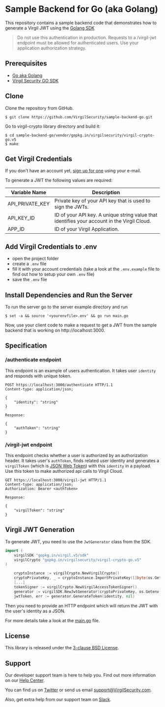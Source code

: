 # Sample Backend for Go (aka Golang)

This repository contains a sample backend code that demonstrates how to generate a Virgil JWT using the [Golang SDK](https://github.com/go-virgil/virgil)

> Do not use this authentication in production. Requests to a /virgil-jwt endpoint must be allowed for authenticated users. Use your application authorization strategy.

## Prerequisites
- [Go aka Golang](https://golang.org/) 
- [Virgil Security GO SDK](https://github.com/go-virgil/virgil/tree/v5)

## Clone

Clone the repository from GitHub.

```
$ git clone https://github.com/VirgilSecurity/sample-backend-go.git
```
Go to virgil-crypto library directory and build it:
```
$ cd sample-backend-go/vendor/gopkg.in/virgilsecurity/virgil-crypto-go.v5
$ make
```

## Get Virgil Credentials

If you don't have an account yet, [sign up for one](https://dashboard.virgilsecurity.com/signup) using your e-mail.

To generate a JWT the following values are required:

| Variable Name                     | Description                    |
|-----------------------------------|--------------------------------|
| API_PRIVATE_KEY                  | Private key of your API key that is used to sign the JWTs. |
| API_KEY_ID               | ID of your API key. A unique string value that identifies your account in the Virgil Cloud. |
| APP_ID                   | ID of your Virgil Application. |

## Add Virgil Credentials to .env

- open the project folder
- create a `.env` file
- fill it with your account credentials (take a look at the `.env.example` file to find out how to setup your own `.env` file)
- save the `.env` file


## Install Dependencies and Run the Server
To run the server go to the server example directory and run
```
$ set -a && source '<yourenvfile>.env' && go run main.go
```
Now, use your client code to make a request to get a JWT from the sample backend that is working on http://localhost:3000.

## Specification

### /authenticate endpoint
This endpoint is an example of users authentication. It takes user `identity` and responds with unique token.

```http
POST https://localhost:3000/authenticate HTTP/1.1
Content-type: application/json;

{
    "identity": "string"
}

Response:

{
    "authToken": "string"
}
```

### /virgil-jwt endpoint
This endpoint checks whether a user is authorized by an authorization header. It takes user's `authToken`, finds related user identity and generates a `virgilToken` (which is [JSON Web Token](https://jwt.io/)) with this `identity` in a payload. Use this token to make authorized api calls to Virgil Cloud.

```http
GET https://localhost:3000/virgil-jwt HTTP/1.1
Content-type: application/json;
Authorization: Bearer <authToken>

Response:

{
    "virgilToken": "string"
}
```

## Virgil JWT Generation
To generate JWT, you need to use the `JwtGenerator` class from the SDK.

```go
import (
	virgilSDK "gopkg.in/virgil.v5/sdk"
	virgilCrypto "gopkg.in/virgilsecurity/virgil-crypto-go.v5"
)

	cryptoInstance := virgilCrypto.NewVirgilCrypto()
	cryptoPrivateKey, _ = cryptoInstance.ImportPrivateKey([]byte(os.Getenv("API_PRIVATE_KEY")), "")
	[...]
	tokenSigner := virgilCrypto.NewVirgilAccessTokenSigner()
	generator := virgilSDK.NewJwtGenerator(cryptoPrivateKey, os.Getenv("API_KEY_ID"), tokenSigner, os.Getenv("APP_ID"), time.Hour)
	jwtToken, err := generator.GenerateToken(identity, nil)

```
Then you need to provide an HTTP endpoint which will return the JWT with the user's identity as a JSON.

For more details take a look at the [main.go](main.go) file.



## License

This library is released under the [3-clause BSD License](LICENSE.md).

## Support
Our developer support team is here to help you. Find out more information on our [Help Center](https://help.virgilsecurity.com/).

You can find us on [Twitter](https://twitter.com/VirgilSecurity) or send us email support@VirgilSecurity.com.

Also, get extra help from our support team on [Slack](https://virgilsecurity.slack.com/join/shared_invite/enQtMjg4MDE4ODM3ODA4LTc2OWQwOTQ3YjNhNTQ0ZjJiZDc2NjkzYjYxNTI0YzhmNTY2ZDliMGJjYWQ5YmZiOGU5ZWEzNmJiMWZhYWVmYTM).

